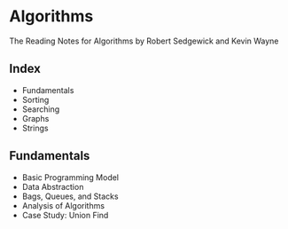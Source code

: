 # Algorithms

The Reading Notes for Algorithms by Robert Sedgewick and Kevin Wayne

## Index
- Fundamentals
- Sorting
- Searching
- Graphs
- Strings

## Fundamentals

- Basic Programming Model
- Data Abstraction
- Bags, Queues, and Stacks
- Analysis of Algorithms
- Case Study: Union Find

